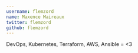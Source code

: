 ```yaml
---
username: flemzord
name: Maxence Maireaux
twitter: flemzord
github: flemzord
---
```

DevOps, Kubernetes, Terraform, AWS, Ansible = <3
